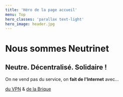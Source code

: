 ```yaml
---
title: 'Héro de la page accueil'
menu: Top
hero_classes: 'parallax text-light'
hero_image: header.jpg
---
```


# Nous sommes Neutrinet
## Neutre. Décentralisé. Solidaire !

On ne vend pas du service, on **fait de l'Internet** avec…

[du VPN](/vpn?classes=btn,btn-primary) & [de la Brique](/brique?classes=btn,btn-success)






